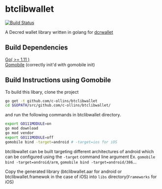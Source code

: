 # btclibwallet

[![Build Status](https://github.com/c-ollins/btclibwallet/workflows/Build/badge.svg)](https://github.com/c-ollins/btclibwallet/actions)

A Decred wallet library written in golang for [dcrwallet](https://github.com/decred/dcrwallet)

## Build Dependencies

[Go( >= 1.11 )](http://golang.org/doc/install)  
[Gomobile](https://github.com/golang/go/wiki/Mobile#tools) (correctly init'd with gomobile init)

## Build Instructions using Gomobile

To build this libary, clone the project

```bash
go get -t github.com/c-ollins/btclibwallet
cd $GOPATH/src/github.com/c-ollins/btclibwallet/
```

and run the following commands in btclibwallet directory.

```bash
export GO111MODULE=on
go mod download
go mod vendor
export GO111MODULE=off
gomobile bind -target=android # -target=ios for iOS
```

btclibwallet can be built targeting different architectures of android which can be configured using the `-target` command line argument Ex. `gomobile bind -target=android/arm`, `gomobile bind -target=android/386`...

Copy the generated library (btclibwallet.aar for android or btclibwallet.framewok in the case of iOS) into `libs` directory(`Frameworks` for iOS)
